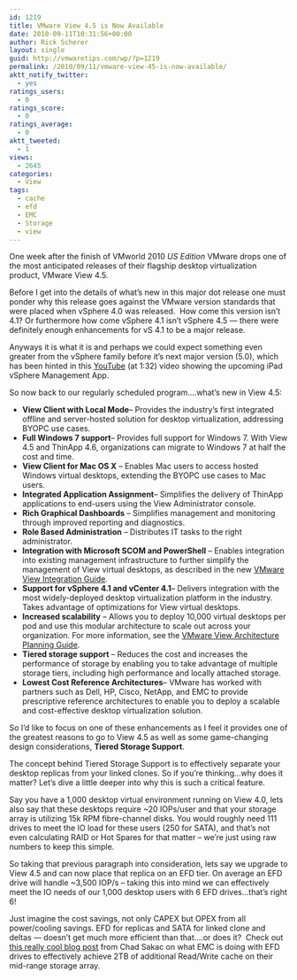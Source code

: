 ```yaml
---
id: 1219
title: VMware View 4.5 is Now Available
date: 2010-09-11T10:31:56+00:00
author: Rick Scherer
layout: single
guid: http://vmwaretips.com/wp/?p=1219
permalink: /2010/09/11/vmware-view-45-is-now-available/
aktt_notify_twitter:
  - yes
ratings_users:
  - 0
ratings_score:
  - 0
ratings_average:
  - 0
aktt_tweeted:
  - 1
views:
  - 2645
categories:
  - View
tags:
  - cache
  - efd
  - EMC
  - Storage
  - view
---
```

One week after the finish of VMworld 2010 _US Edition_ VMware drops one of the most anticipated releases of their flagship desktop virtualization product, VMware View 4.5.

Before I get into the details of what&#8217;s new in this major dot release one must ponder why this release goes against the VMware version standards that were placed when vSphere 4.0 was released.  How come this version isn&#8217;t 4.1? Or furthermore how come vSphere 4.1 isn&#8217;t vSphere 4.5 &#8212; there were definitely enough enhancements for vS 4.1 to be a major release.

<!--more-->

Anyways it is what it is and perhaps we could expect something even greater from the vSphere family before it&#8217;s next major version (5.0), which has been hinted in this <a href="http://www.youtube.com/watch?v=H5aAYOy2RPE" target="_blank">YouTube</a> (at 1:32) video showing the upcoming iPad vSphere Management App.

So now back to our regularly scheduled program&#8230;.what&#8217;s new in View 4.5:

  * **View Client with Local Mode**&#8211; Provides the industry&#8217;s first integrated offline and server-hosted solution for desktop virtualization, addressing BYOPC use cases.
  * **Full Windows 7 support**&#8211; Provides full support for Windows 7. With View 4.5 and ThinApp 4.6, organizations can migrate to Windows 7 at half the cost and time.
  * **View Client for Mac OS X** &#8211; Enables Mac users to access hosted Windows virtual desktops, extending the BYOPC use cases to Mac users.
  * **Integrated Application Assignment**&#8211; Simplifies the delivery of ThinApp applications to end-users using the View Administrator console.
  * **Rich Graphical Dashboards** &#8211; Simplifies management and monitoring through improved reporting and diagnostics.
  * **Role Based Administration** &#8211; Distributes IT tasks to the right administrator.
  * **Integration with Microsoft SCOM and PowerShell** &#8211; Enables integration into existing management infrastructure to further simplify the management of View virtual desktops, as described in the new <a href="http://vmware.com/pdf/view45_integration_guide.pdf" target="_blank">VMware View Integration Guide</a>.
  * **Support for vSphere 4.1 and vCenter 4.1**&#8211; Delivers integration with the most widely-deployed desktop virtualization platform in the industry. Takes advantage of optimizations for View virtual desktops.
  * **Increased scalability** &#8211; Allows you to deploy 10,000 virtual desktops per pod and use this modular architecture to scale out across your organization. For more information, see the <a href="http://vmware.com/pdf/view45_architecture_planning.pdf" target="_blank">VMware View Architecture Planning Guide</a>.
  * **Tiered storage support** &#8211; Reduces the cost and increases the performance of storage by enabling you to take advantage of multiple storage tiers, including high performance and locally attached storage.
  * **Lowest Cost Reference Architectures**&#8211; VMware has worked with partners such as Dell, HP, Cisco, NetApp, and EMC to provide prescriptive reference architectures to enable you to deploy a scalable and cost-effective desktop virtualization solution.

So I&#8217;d like to focus on one of these enhancements as I feel it provides one of the greatest reasons to go to View 4.5 as well as some game-changing design considerations, **Tiered Storage Support**.

The concept behind Tiered Storage Support is to effectively separate your desktop replicas from your linked clones. So if you&#8217;re thinking&#8230;why does it matter? Let&#8217;s dive a little deeper into why this is such a critical feature.

Say you have a 1,000 desktop virtual environment running on View 4.0, lets also say that these desktops require ~20 IOPs/user and that your storage array is utilizing 15k RPM fibre-channel disks. You would roughly need 111 drives to meet the IO load for these users (250 for SATA), and that&#8217;s not even calculating RAID or Hot Spares for that matter &#8211; we&#8217;re just using raw numbers to keep this simple.

So taking that previous paragraph into consideration, lets say we upgrade to View 4.5 and can now place that replica on an EFD tier. On average an EFD drive will handle ~3,500 IOP/s &#8211; taking this into mind we can effectively meet the IO needs of our 1,000 desktop users with 6 EFD drives&#8230;that&#8217;s right 6!

Just imagine the cost savings, not only CAPEX but OPEX from all power/cooling savings. EFD for replicas and SATA for linked clone and deltas &#8212; doesn&#8217;t get much more efficient than that&#8230;.or does it?  Check out <a href="http://virtualgeek.typepad.com/virtual_geek/2010/05/emc-unified-storage-next-generation-efficiency-details.html" target="_blank">this really cool blog post</a> from Chad Sakac on what EMC is doing with EFD drives to effectively achieve 2TB of additional Read/Write cache on their mid-range storage array.